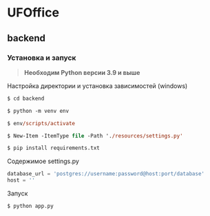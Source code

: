 # UFOffice

## backend

### Установка и запуск

>  **Необходим Python версии 3.9 и выше**

Настройка директории и установка зависимостей (windows)

```ps
$ cd backend

$ python -m venv env

$ env/scripts/activate

$ New-Item -ItemType file -Path './resources/settings.py'

$ pip install requirements.txt
```

Содержимое settings.py
```python
database_url = 'postgres://username:password@host:port/database'
host = ''

```

Запуск 
```console  
$ python app.py   
```

